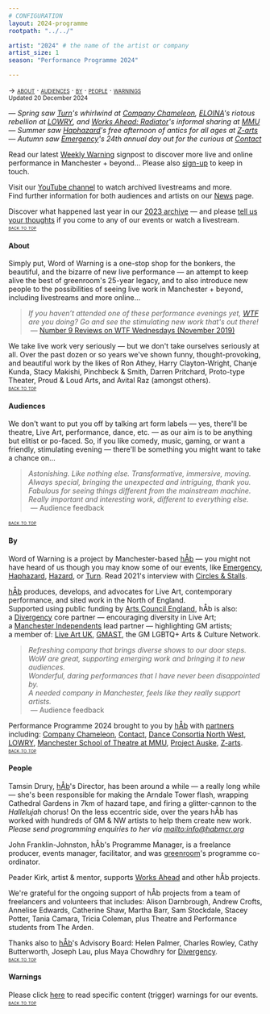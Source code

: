 ```yaml
---
# CONFIGURATION
layout: 2024-programme
rootpath: "../../"

artist: "2024" # the name of the artist or company
artist_size: 1
season: "Performance Programme 2024"

---
```

<span style='font-variant: small-caps'>→ [about](/archive/2024/#about) · [audiences](/archive/2024/#audiences) · [by](/archive/2024/#by) · [people](/archive/2024/#people) · [warnings](/archive/2024/#warnings)</span><br><small>Updated 20 December 2024</small>        
         
*— Spring saw [Turn](/archive/2024-turn)'s whirlwind at <a href="https://companychameleon.com" target="_blank">Company Chameleon</a>, [ELOINA](/archive/2024/ELOINA)'s riotous rebellion at <a href="https://thelowry.com" target="_blank">LOWRY</a>, and [Works Ahead: Radiator](/archive/2024-worksahead)'s informal sharing at <a href="https://theatre.mmu.ac.uk/productions" target="_blank">MMU</a><br>— Summer saw [Haphazard](/archive/2024-haphazard)'s free afternoon of antics for all ages at <a href="https://z-arts.org" target="_blank">Z-arts</a><br>— Autumn saw [Emergency](/archive/2024-emergency)'s 24th annual day out for the curious at <a href="https://contactmcr.com" target="_blank">Contact</a>*         
         
Read our latest <a href="http://wordofwarning.posthaven.com" target="_blank">Weekly Warning</a> signpost to discover more live and online performance in Manchester + beyond… Please also <a href="{{ site.mailer_signup_url }}" target="_blank">sign-up</a> to keep in touch.        
        
Visit our <a href="https://youtube.com/@warnmcr" target="_blank">YouTube channel</a> to watch archived livestreams and more.<br>Find further information for both audiences and artists on our [News](/news) page.         
        
Discover what happened last year in our [2023 archive](/archive/2023) — and please <a href="https://www.illuminate-data.org.uk/survey/qvprln" target="_blank">tell us your thoughts</a> if you come to any of our events or watch a livestream.        
<small><span style='font-variant: small-caps'>[back to top](/archive/2024)</span></small>        
        
#### About         
Simply put, Word of Warning is a one-stop shop for the bonkers, the beautiful, and the bizarre of new live performance — an attempt to keep alive the best of greenroom's 25-year legacy, and to also introduce new people to the possibilities of seeing live work in Manchester + beyond, including livestreams and more online…          
>*If you haven’t attended one of these performance evenings yet, <a href="https://thelowry.com/wtf-wednesday" target="_blank">WTF</a> are you doing? Go and see the stimulating new work that's out there!*<br>&nbsp;— <a href="http://number9reviews.blogspot.com/2019/11/theatre-review-tom-cassani-i-promise.html" target="_blank">Number 9 Reviews on WTF Wednesdays (November 2019)</a>        
      
We take live work very seriously — but we don't take ourselves seriously at all. Over the past dozen or so years we've shown funny, thought-provoking, and beautiful work by the likes of Ron Athey, Harry Clayton-Wright, Chanje Kunda, Stacy Makishi, Pinchbeck & Smith, Darren Pritchard, Proto-type Theater, Proud & Loud Arts, and Avital Raz (amongst others).         
<small><span style='font-variant: small-caps'>[back to top](/archive/2024)</span></small>         
         
#### Audiences         
We don't want to put you off by talking art form labels — yes, there'll be theatre, Live Art, performance, dance, etc. — as our aim is to be anything but elitist or po-faced. So, if you like comedy, music, gaming, or want a friendly, stimulating evening — there'll be something you might want to take a chance on…         
>*Astonishing. Like nothing else. Transformative, immersive, moving.*<br>*Always special, bringing the unexpected and intriguing, thank you.*<br>*Fabulous for seeing things different from the mainstream machine.<br>Really important and interesting work, different to everything else.*<br>&nbsp;— Audience feedback          
         
<small><span style='font-variant: small-caps'>[back to top](/archive/2024)</span></small>        
        
#### By         
Word of Warning is a project by Manchester-based [hÅb](/hab) — you might not have heard of us though you may know some of our events, like [Emergency](http://emergencymcr.org), [Haphazard](http://haphazardmcr.org), [Hazard](http://hazardmcr.org), or [Turn](http://turnmcr.org). Read 2021's interview with <a href="https://circlesandstalls.com/2021/09/17/an-interview-with-word-of-warnings-tamsin-drury" target="_blank">Circles & Stalls</a>.         
          
[hÅb](/hab) produces, develops, and advocates for Live Art, contemporary performance, and sited work in the North of England.<br>Supported using public funding by <a href="https://www.artscouncil.org.uk/npo" target="_blank">Arts Council England</a>, hÅb is also:<br>a <a href="http://divergencymcr.org" target="_blank">Divergency</a> core partner — encouraging diversity in Live Art;<br>a <a href="https://manchesterindependents.org" target="_blank">Manchester Independents</a> lead partner — highlighting GM artists;<br>a member of: <a href="http://liveartuk.org" target="_blank">Live Art UK</a>, <a href="https://g-mast.org" target="_blank">GMAST</a>, the GM LGBTQ+ Arts & Culture Network.         
>*Refreshing company that brings diverse shows to our door steps.*<br>*WoW are great, supporting emerging work and bringing it to new audiences.*<br>*Wonderful, daring performances that I have never been disappointed by.<br>A needed company in Manchester, feels like they really support artists.*<br>&nbsp;— Audience feedback         
         
Performance Programme 2024 brought to you by [hÅb](/hab) with [partners](/hab/partners) including: <a href="https://companychameleon.com" target="_blank">Company Chameleon</a>, <a href="https://contactmcr.com" target="_blank">Contact</a>, <a href="https://danceconsortianorthwest.org" target="_blank">Dance Consortia North West</a>, <a href="https://thelowry.com" target="_blank">LOWRY</a>, <a href="https://theatre.mmu.ac.uk" target="_blank">Manchester School of Theatre at MMU</a>, <a href="https://projectauske.com" target="_blank">Project Auske</a>, <a href="https://z-arts.org" target="_blank">Z-arts</a>.        
<small><span style='font-variant: small-caps'>[back to top](/archive/2024)</span></small>        
         
#### People        
Tamsin Drury, [hÅb](/hab)'s Director, has been around a while — a really long while — she's been responsible for making the Arndale Tower flash, wrapping Cathedral Gardens in 7km of hazard tape, and firing a glitter-cannon to the *Hallelujah* chorus! On the less eccentric side, over the years hÅb has worked with hundreds of GM & NW artists to help them create new work.<br><i>Please send programming enquiries to her via <mailto:info@habmcr.org></i>        
        
John Franklin-Johnston, hÅb's Programme Manager, is a freelance producer, events manager, facilitator, and was <a href="http://greenroomarts.org" target="_blank">greenroom</a>'s programme co-ordinator.         
         
Peader Kirk, artist & mentor, supports [Works Ahead](/hab/worksahead) and other hÅb projects.         
         
We're grateful for the ongoing support of hÅb projects from a team of freelancers and volunteers that includes: Alison Darnbrough, Andrew Crofts, Annelise Edwards, Catherine Shaw, Martha Barr, Sam Stockdale, Stacey Potter, Tania Camara, Tricia Coleman, plus Theatre and Performance students from The Arden.         
         
Thanks also to [hÅb](/hab)'s Advisory Board: Helen Palmer, Charles Rowley, Cathy Butterworth, Joseph Lau, plus Maya Chowdhry for [Divergency](/hab/divergencymcr).        
<small><span style='font-variant: small-caps'>[back to top](/archive/2024)</span></small>        
         
#### Warnings          
Please click [here](/warnings) to read specific content (trigger) warnings for our events.        
<small><span style='font-variant: small-caps'>[back to top](/archive/2024)</span></small>
